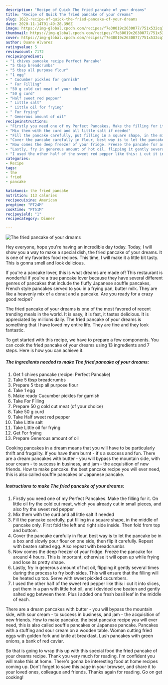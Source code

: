 ```yaml
---
description: "Recipe of Quick The fried pancake of your dreams"
title: "Recipe of Quick The fried pancake of your dreams"
slug: 1622-recipe-of-quick-the-fried-pancake-of-your-dreams
date: 2020-11-14T01:49:28.396Z
image: https://img-global.cpcdn.com/recipes/f7e30019c2630077/751x532cq70/the-fried-pancake-of-your-dreams-recipe-main-photo.jpg
thumbnail: https://img-global.cpcdn.com/recipes/f7e30019c2630077/751x532cq70/the-fried-pancake-of-your-dreams-recipe-main-photo.jpg
cover: https://img-global.cpcdn.com/recipes/f7e30019c2630077/751x532cq70/the-fried-pancake-of-your-dreams-recipe-main-photo.jpg
author: Duane Alvarez
ratingvalue: 5
reviewcount: 7172
recipeingredient:
- "1 chives pancake recipe Perfect Pancake"
- "5 tbsp breadcrumbs"
- "5 tbsp all purpose flour"
- "1 egg"
- " Cucumber pickles for garnish"
- " For Filling"
- "50 g cold cut meat of your choice"
- "50 g curd"
- "Half sweet red pepper"
- " Little salt"
- " Little oil for frying"
- " For frying"
- " Generous amount of oil"
recipeinstructions:
- "Firstly you need one of my Perfect Pancakes. Make the filling for it. On little oil fry the cold cut meat, which you already cut in small pieces, and also fry the sweet red pepper"
- "Mix them with the curd and all little salt if needed"
- "Fill the pancake carefully, put filling in a square shape, in the middle of pancake only. First fold the left and right side inside. Then fold from top and bottom."
- "Cover the pancake carefully in flour, best way is to let the pancake be in a box and slowly pour flour on one side, then flip it carefully. Repeat with beaten salted egg. Also repeat with breadcrumbs"
- "Now comes the deep freezer of your fridge. Freeze the pancake for around 4 hours. This is important, otherwise it will open up while frying and lose its pretty shape."
- "Lastly, fry in generous amount of hot oil, flipping it gently several times during the process to fry both sides. This will ensure that the filling will be heated up too. Serve with sweet pickled cucumbers."
- "I used the other half of the sweet red pepper like this: i cut it into slices, put them in a pan with little hot oil, and i devided one beaten and gently salted egg between them. Plus i added one fresh basil leaf in the middle of each."
categories:
- Recipe
tags:
- the
- fried
- pancake

katakunci: the fried pancake 
nutrition: 113 calories
recipecuisine: American
preptime: "PT24M"
cooktime: "PT51M"
recipeyield: "1"
recipecategory: Dinner

---
```



![The fried pancake of your dreams](https://img-global.cpcdn.com/recipes/f7e30019c2630077/751x532cq70/the-fried-pancake-of-your-dreams-recipe-main-photo.jpg)

Hey everyone, hope you're having an incredible day today. Today, I will show you a way to make a special dish, the fried pancake of your dreams. It is one of my favorites food recipes. This time, I will make it a little bit tasty. This is gonna smell and look delicious.

If you&#39;re a pancake lover, this is what dreams are made of! This restaurant is wonderful if you&#39;re a true pancake lover because they have several different genres of pancakes that include the fluffy Japanese souffle pancakes, French style pancakes served to you in a frying pan, butter milk. They are like a heavenly mix of a donut and a pancake. Are you ready for a crazy good recipe?

The fried pancake of your dreams is one of the most favored of recent trending meals in the world. It is easy, it is fast, it tastes delicious. It is appreciated by millions daily. The fried pancake of your dreams is something that I have loved my entire life. They are fine and they look fantastic.


To get started with this recipe, we have to prepare a few components. You can cook the fried pancake of your dreams using 13 ingredients and 7 steps. Here is how you can achieve it.

<!--inarticleads1-->

##### The ingredients needed to make The fried pancake of your dreams:

1. Get 1 chives pancake (recipe: Perfect Pancake)
1. Take 5 tbsp breadcrumbs
1. Prepare 5 tbsp all purpose flour
1. Take 1 egg
1. Make ready  Cucumber pickles for garnish
1. Take  For Filling
1. Prepare 50 g cold cut meat (of your choice)
1. Take 50 g curd
1. Take Half sweet red pepper
1. Take  Little salt
1. Take  Little oil for frying
1. Get  For frying
1. Prepare  Generous amount of oil


Cooking pancakes in a dream means that you will have to be particularly thrift and frugality. If you have them burnt - it&#39;s a success and fun. There are a dream pancakes with butter - you will bypass the mountain side, with sour cream - to success in business, and jam - the acquisition of new friends. How to make pancake. the best pancake recipe you will ever need, this is also called souffle pancakes or Japanese pancake. 

<!--inarticleads2-->

##### Instructions to make The fried pancake of your dreams:

1. Firstly you need one of my Perfect Pancakes. Make the filling for it. On little oil fry the cold cut meat, which you already cut in small pieces, and also fry the sweet red pepper
1. Mix them with the curd and all little salt if needed
1. Fill the pancake carefully, put filling in a square shape, in the middle of pancake only. First fold the left and right side inside. Then fold from top and bottom.
1. Cover the pancake carefully in flour, best way is to let the pancake be in a box and slowly pour flour on one side, then flip it carefully. Repeat with beaten salted egg. Also repeat with breadcrumbs
1. Now comes the deep freezer of your fridge. Freeze the pancake for around 4 hours. This is important, otherwise it will open up while frying and lose its pretty shape.
1. Lastly, fry in generous amount of hot oil, flipping it gently several times during the process to fry both sides. This will ensure that the filling will be heated up too. Serve with sweet pickled cucumbers.
1. I used the other half of the sweet red pepper like this: i cut it into slices, put them in a pan with little hot oil, and i devided one beaten and gently salted egg between them. Plus i added one fresh basil leaf in the middle of each.


There are a dream pancakes with butter - you will bypass the mountain side, with sour cream - to success in business, and jam - the acquisition of new friends. How to make pancake. the best pancake recipe you will ever need, this is also called souffle pancakes or Japanese pancake. Pancakes with a stuffing and sour cream on a wooden table. Woman cutting fried eggs with golden fork and knife at breakfast. Lush pancakes with green onions, a bank of red caviar. 

So that is going to wrap this up with this special food the fried pancake of your dreams recipe. Thank you very much for reading. I'm confident you will make this at home. There's gonna be interesting food at home recipes coming up. Don't forget to save this page in your browser, and share it to your loved ones, colleague and friends. Thanks again for reading. Go on get cooking!
